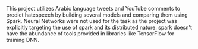 This project utilizes Arabic language tweets and YouTube comments to predict hatespeech by building several models and comparing them using Spark.
Neural Networks were not used for the task as the project was explicitly targeting the use of spark and its distributed nature.
spark doesn't have the abundance of tools provided in libraries like TensorFlow for training DNN.
